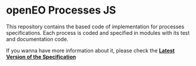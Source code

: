 # openEO Processes JS

This repository contains the based code of implementation for processes specifications. Each process is coded and specified in modules with its test and documentation code.

If you wanna have more information about it, please check the **[Latest Version of the Specification](https://processes.openeo.org)**


